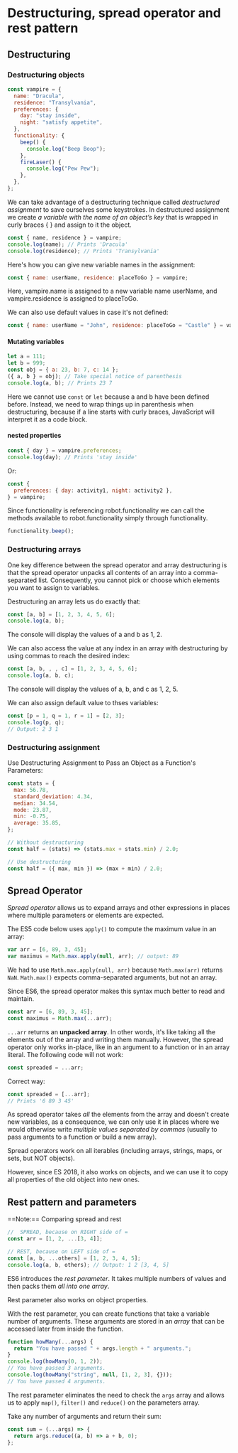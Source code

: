 # Destructuring, spread operator and rest pattern

## Destructuring

### Destructuring objects

```javascript
const vampire = {
  name: "Dracula",
  residence: "Transylvania",
  preferences: {
    day: "stay inside",
    night: "satisfy appetite",
  },
  functionality: {
    beep() {
      console.log("Beep Boop");
    },
    fireLaser() {
      console.log("Pew Pew");
    },
  },
};
```

We can take advantage of a destructuring technique called _destructured assignment_ to save ourselves some keystrokes. In destructured assignment we create _a variable with the name of an object’s key_ that is wrapped in curly braces { } and assign to it the object.

```javascript
const { name, residence } = vampire;
console.log(name); // Prints 'Dracula'
console.log(residence); // Prints 'Transylvania'
```

Here's how you can give new variable names in the assignment:

```javascript
const { name: userName, residence: placeToGo } = vampire;
```

Here, vampire.name is assigned to a new variable name userName, and vampire.residence is assigned to placeToGo.

We can also use default values in case it's not defined:

```javascript
const { name: userName = "John", residence: placeToGo = "Castle" } = vampire;
```

#### Mutating variables

```javascript
let a = 111;
let b = 999;
const obj = { a: 23, b: 7, c: 14 };
({ a, b } = obj); // Take special notice of parenthesis
console.log(a, b); // Prints 23 7
```

Here we cannot use `const` or `let` because a and b have been defined before. Instead, we need to wrap things up in parenthesis when destructuring, because if a line starts with curly braces, JavaScript will interpret it as a code block.

#### nested properties

```javascript
const { day } = vampire.preferences;
console.log(day); // Prints 'stay inside'
```

Or:

```javascript
const {
  preferences: { day: activity1, night: activity2 },
} = vampire;
```

Since functionality is referencing robot.functionality we can call the methods available to robot.functionality simply through functionality.

```javascript
functionality.beep();
```

### Destructuring arrays

One key difference between the spread operator and array destructuring is that the spread operator unpacks all contents of an array into a comma-separated list. Consequently, you cannot pick or choose which elements you want to assign to variables.

Destructuring an array lets us do exactly that:

```javascript
const [a, b] = [1, 2, 3, 4, 5, 6];
console.log(a, b);
```

The console will display the values of a and b as 1, 2.

We can also access the value at any index in an array with destructuring by using commas to reach the desired index:

```javascript
const [a, b, , , c] = [1, 2, 3, 4, 5, 6];
console.log(a, b, c);
```

The console will display the values of a, b, and c as 1, 2, 5.

We can also assign default value to thses variables:

```javascript
const [p = 1, q = 1, r = 1] = [2, 3];
console.log(p, q);
// Output: 2 3 1
```

### Destructuring assignment

Use Destructuring Assignment to Pass an Object as a Function's Parameters:

```javascript
const stats = {
  max: 56.78,
  standard_deviation: 4.34,
  median: 34.54,
  mode: 23.87,
  min: -0.75,
  average: 35.85,
};

// Without destructuring
const half = (stats) => (stats.max + stats.min) / 2.0;

// Use destructuring
const half = ({ max, min }) => (max + min) / 2.0;
```

## Spread Operator

_Spread operator_ allows us to expand arrays and other expressions in places where multiple parameters or elements are expected.

The ES5 code below uses `apply()` to compute the maximum value in an array:

```javascript
var arr = [6, 89, 3, 45];
var maximus = Math.max.apply(null, arr); // output: 89
```

We had to use `Math.max.apply(null, arr)` because `Math.max(arr)` returns `NaN`. `Math.max()` expects comma-separated arguments, but not an array.

Since ES6, the spread operator makes this syntax much better to read and maintain.

```javascript
const arr = [6, 89, 3, 45];
const maximus = Math.max(...arr);
```

`...arr` returns an **unpacked array**. In other words, it's like taking all the elements out of the array and writing them manually. However, the spread operator only works in-place, like in an argument to a function or in an array literal. The following code will not work:

```javascript
const spreaded = ...arr;
```

Correct way:

```javascript
const spreaded = [...arr];
// Prints '6 89 3 45'
```

As spread operator takes _all_ the elements from the array and doesn't create new variables, as a consequence, we can only use it in places where we would otherwise write _multiple values separated by commas_ (usually to pass arguments to a function or build a new array).

Spread operators work on all iterables (including arrays, strings, maps, or sets, but NOT objects).

However, since ES 2018, it also works on objects, and we can use it to copy all properties of the old object into new ones.

## Rest pattern and parameters

==Note:== Comparing spread and rest

```javascript
//  SPREAD, because on RIGHT side of =
const arr = [1, 2, ...[3, 4]];

// REST, because on LEFT side of =
const [a, b, ...others] = [1, 2, 3, 4, 5];
console.log(a, b, others); // Output: 1 2 [3, 4, 5]
```

ES6 introduces the _rest parameter_. It takes multiple numbers of values and then packs them _all into one array_.

Rest parameter also works on object properties.

With the rest parameter, you can create functions that take a variable number of arguments. These arguments are stored in an _array_ that can be accessed later from inside the function.

```javascript
function howMany(...args) {
  return "You have passed " + args.length + " arguments.";
}
console.log(howMany(0, 1, 2));
// You have passed 3 arguments.
console.log(howMany("string", null, [1, 2, 3], {}));
// You have passed 4 arguments.
```

The rest parameter eliminates the need to check the `args` array and allows us to apply `map()`, `filter()` and `reduce()` on the parameters array.

Take any number of arguments and return their sum:

```javascript
const sum = (...args) => {
  return args.reduce((a, b) => a + b, 0);
};
```
